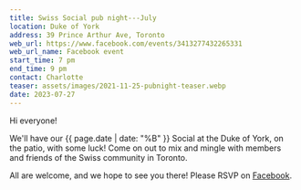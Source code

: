 ```yaml
---
title: Swiss Social pub night---July
location: Duke of York
address: 39 Prince Arthur Ave, Toronto
web_url: https://www.facebook.com/events/3413277432265331
web_url_name: Facebook event
start_time: 7 pm
end_time: 9 pm
contact: Charlotte
teaser: assets/images/2021-11-25-pubnight-teaser.webp
date: 2023-07-27
---
```


Hi everyone!

We'll have our {{ page.date | date: "%B" }} Social at the Duke of York, on the
patio, with some luck! Come on out to mix and mingle with members and friends
of the Swiss community in Toronto.

All are welcome, and we hope to see you there! Please RSVP on [Facebook].

[facebook]: <{{ page.web_url }}>
